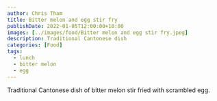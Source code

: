 ```yaml
---
author: Chris Tham
title: Bitter melon and egg stir fry
publishDate: 2022-01-05T12:00:00+10:00
images: [../images/food/Bitter melon and egg stir fry.jpeg]
description: Traditional Cantonese dish
categories: [Food]
tags:
  - lunch
  - bitter melon
  - egg
---
```


Traditional Cantonese dish of bitter melon stir fried with scrambled egg.
